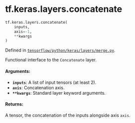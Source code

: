 <div itemscope itemtype="http://developers.google.com/ReferenceObject">
<meta itemprop="name" content="tf.keras.layers.concatenate" />
<meta itemprop="path" content="Stable" />
</div>

# tf.keras.layers.concatenate

``` python
tf.keras.layers.concatenate(
    inputs,
    axis=-1,
    **kwargs
)
```



Defined in [`tensorflow/python/keras/layers/merge.py`](https://www.tensorflow.org/code/tensorflow/python/keras/layers/merge.py).

Functional interface to the `Concatenate` layer.

#### Arguments:

* <b>`inputs`</b>: A list of input tensors (at least 2).
* <b>`axis`</b>: Concatenation axis.
* <b>`**kwargs`</b>: Standard layer keyword arguments.


#### Returns:

A tensor, the concatenation of the inputs alongside axis `axis`.